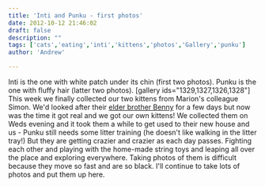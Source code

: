 ```yaml
---
title: 'Inti and Punku - first photos'
date: 2012-10-12 21:46:02
draft: false
description: ""
tags: ['cats','eating','inti','kittens','photos','Gallery','punku']
author: 'Andrew'

---
```


Inti is the one with white patch under its chin (first two photos). Punku is the one with fluffy hair (latter two photos). \[gallery ids="1329,1327,1326,1328"\] This week we finally collected our two kittens from Marion's colleague Simon. We'd looked after their [elder brother Benny](http://big-andy.co.uk/blog/benny/) for a few days but now was the time it got real and we got our own kittens! We collected them on Weds evening and it took them a while to get used to their new house and us - Punku still needs some litter training (he doesn't like walking in the litter tray!) But they are getting crazier and crazier as each day passes. Fighting each other and playing with the home-made string toys and leaping all over the place and exploring everywhere. Taking photos of them is difficult because they move so fast and are so black. I'll continue to take lots of photos and put them up here.
